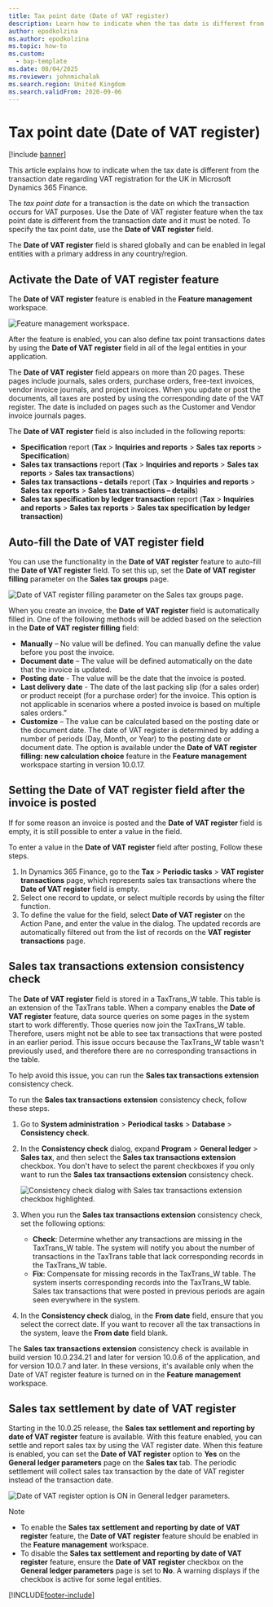 ```yaml
---
title: Tax point date (Date of VAT register)
description: Learn how to indicate when the tax date is different from the transaction date regarding VAT registration for the UK in Microsoft Dynamics 365 Finance.
author: epodkolzina
ms.author: epodkolzina
ms.topic: how-to
ms.custom: 
  - bap-template
ms.date: 08/04/2025
ms.reviewer: johnmichalak
ms.search.region: United Kingdom
ms.search.validFrom: 2020-09-06
---
```


# Tax point date (Date of VAT register)

[!include [banner](../../includes/banner.md)]

This article explains how to indicate when the tax date is different from the transaction date regarding VAT registration for the UK in Microsoft Dynamics 365 Finance.

The *tax point date* for a transaction is the date on which the transaction occurs for VAT purposes. Use the Date of VAT register feature when the tax point date is different from the transaction date and it must be noted. To specify the tax point date, use the **Date of VAT register** field.

The **Date of VAT register** field is shared globally and can be enabled in legal entities with a primary address in any country/region.

## Activate the Date of VAT register feature

The **Date of VAT register** feature is enabled in the **Feature management** workspace.

![Feature management workspace.](../media/date-of-vat-activating.png)

After the feature is enabled, you can also define tax point transactions dates by using the **Date of VAT register** field in all of the legal entities in your application.

The **Date of VAT register** field appears on more than 20 pages. These pages include journals, sales orders, purchase orders, free-text invoices, vendor invoice journals, and project invoices. When you update or post the documents, all taxes are posted by using the corresponding date of the VAT register. The date is included on pages such as the Customer and Vendor invoice journals pages.

The **Date of VAT register** field is also included in the following reports:

- **Specification** report (**Tax** \> **Inquiries and reports** \> **Sales tax reports** \> **Specification**)
- **Sales tax transactions** report (**Tax** \> **Inquiries and reports** \> **Sales tax reports** \> **Sales tax transactions**)
- **Sales tax transactions - details** report (**Tax** \> **Inquiries and reports** \> **Sales tax reports** \> **Sales tax transactions – details**)
- **Sales tax specification by ledger transaction** report (**Tax** \> **Inquiries and reports** \> **Sales tax reports** \> **Sales tax specification by ledger transaction**)

## Auto-fill the **Date of VAT register** field

You can use the functionality in the **Date of VAT register** feature to auto-fill the **Date of VAT register** field. To set this up, set the **Date of VAT register filling** parameter on the **Sales tax groups** page.

![Date of VAT register filling parameter on the Sales tax groups page.](../media/date-of-vat-filling.png)

When you create an invoice, the **Date of VAT register** field is automatically filled in. One of the following methods will be added based on the selection in the **Date of VAT register filling** field:

- **Manually** – No value will be defined. You can manually define the value before you post the invoice.
- **Document date** – The value will be defined automatically on the date that the invoice is updated.
- **Posting date** - The value will be the date that the invoice is posted.
- **Last delivery date** - The date of the last packing slip (for a sales order) or product receipt (for a purchase order) for the invoice. This option is not applicable in scenarios where a posted invoice is based on multiple sales orders.”
- **Customize** – The value can be calculated based on the posting date or the document date. The date of VAT register is determined by adding a number of periods (Day, Month, or Year) to the posting date or document date. The option is available under the **Date of VAT register filling: new calculation choice** feature in the **Feature management** workspace starting in version 10.0.17.

## Setting the Date of VAT register field after the invoice is posted

If for some reason an invoice is posted and the **Date of VAT register** field is empty, it is still possible to enter a value in the field. 

To enter a value in the **Date of VAT register** field after posting, Follow these steps. 

1. In Dynamics 365 Finance, go to the **Tax** \> **Periodic tasks** \> **VAT register transactions** page, which represents sales tax transactions where the **Date of VAT register** field is empty. 
1. Select one record to update, or select multiple records by using the filter function. 
1. To define the value for the field, select **Date of VAT register** on the Action Pane, and enter the value in the dialog. The updated records are automatically filtered out from the list of records on the **VAT register transactions** page.

## Sales tax transactions extension consistency check

The **Date of VAT register** field is stored in a TaxTrans_W table. This table is an extension of the TaxTrans table. When a company enables the **Date of VAT register** feature, data source queries on some pages in the system start to work differently. Those queries now join the TaxTrans_W table. Therefore, users might not be able to see tax transactions that were posted in an earlier period. This issue occurs because the TaxTrans_W table wasn't previously used, and therefore there are no corresponding transactions in the table.

To help avoid this issue, you can run the **Sales tax transactions extension** consistency check. 

To run the **Sales tax transactions extension** consistency check, follow these steps.

1. Go to **System administration** \> **Periodical tasks** \> **Database** \> **Consistency check**. 
1. In the **Consistency check** dialog, expand **Program** \> **General ledger** \> **Sales tax**, and then select the **Sales tax transactions extension** checkbox. You don't have to select the parent checkboxes if you only want to run the **Sales tax transactions extension** consistency check.

    ![Consistency check dialog with Sales tax transactions extension checkbox highlighted.](../media/date-of-vat-consistency-check.png)

1. When you run the **Sales tax transactions extension** consistency check, set the following options:
    - **Check**: Determine whether any transactions are missing in the TaxTrans_W table. The system will notify you about the number of transactions in the TaxTrans table that lack corresponding records in the TaxTrans_W table.
    - **Fix**: Compensate for missing records in the TaxTrans_W table. The system inserts corresponding records into the TaxTrans_W table. Sales tax transactions that were posted in previous periods are again seen everywhere in the system. 
1. In the **Consistency check** dialog, in the **From date** field, ensure that you select the correct date. If you want to recover all the tax transactions in the system, leave the **From date** field blank.

The **Sales tax transactions extension** consistency check is available in build version 10.0.234.21 and later for version 10.0.6 of the application, and for version 10.0.7 and later. In these versions, it's available only when the Date of VAT register feature is turned on in the **Feature management** workspace.

## Sales tax settlement by date of VAT register

Starting in the 10.0.25 release, the **Sales tax settlement and reporting by date of VAT register** feature is available. With this feature enabled, you can settle and report sales tax by using the VAT register date. When this feature is enabled, you can set the **Date of VAT register** option to **Yes** on the **General ledger parameters** page on the **Sales tax** tab. The periodic settlement will collect sales tax transaction by the date of VAT register instead of the transaction date.

![Date of VAT register option is ON in General ledger parameters.](../media/GLParameters-DateOfVATRegister.png)

> [!NOTE]
> - To enable the **Sales tax settlement and reporting by date of VAT register** feature, the **Date of VAT register** feature should be enabled in the **Feature management** workspace.
> - To disable the **Sales tax settlement and reporting by date of VAT register** feature, ensure the **Date of VAT register** checkbox on the **General ledger parameters** page is set to **No**. A warning displays if the checkbox is active for some legal entities.





[!INCLUDE[footer-include](../../../includes/footer-banner.md)]
